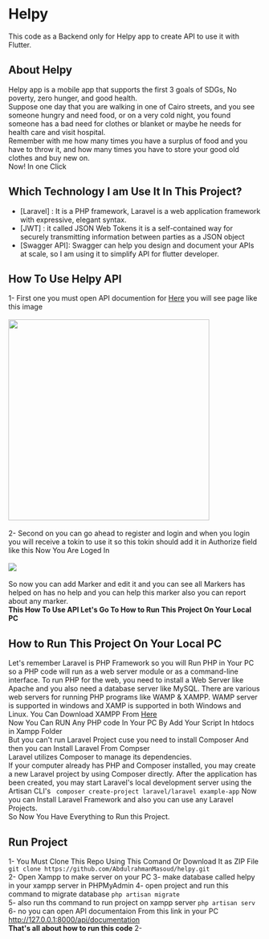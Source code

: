 # Helpy
This code as a Backend only for Helpy app to create API to use it with Flutter.
## About Helpy
Helpy app is a mobile app that supports the first 3 goals of SDGs, No poverty, zero hunger, and good health.<br>
Suppose one day that you are walking in one of Cairo streets, and you see someone hungry and need food, or on a very cold night, you found someone has a bad need for clothes or blanket or maybe he needs for health care and visit hospital.<br>
Remember with me how many times you have a surplus of food and you have to throw it, and how many times you have to store your good old clothes and buy new on.<br>
Now! In one Click

## Which Technology I am Use It In This Project?
* [Laravel]    : It is a PHP framework, Laravel is a web application framework with expressive, elegant syntax.
* [JWT]        : it called JSON Web Tokens  it is a self-contained way for securely transmitting information between parties as a JSON object
* [Swagger API]: Swagger can help you design and document your APIs at scale, so I am using it to simplify API for flutter developer.

## How To Use Helpy API
1- First one you must open API documention for <a href="http://dsc-helpy.herokuapp.com/api/documentation">Here</a>
you will see page like this image
<br><br><img src="https://i.imgur.com/ynlYG7j.png" width="400px"><br><br>
2- Second on you can go ahead to register and login and when you login you will receive a tokin to use it 
so this tokin should add it in Authorize field like this Now You Are Loged In<br><br>
<img src="https://i.imgur.com/JBywgJB.png"><br><br>
So now you can add Marker and edit  it and you can see all Markers has helped on has no help and you can help this marker also you can report about any marker.
<br>
<b>This How To Use API Let's Go To How to Run This Project On Your Local PC</b>
<br>
## How to Run This Project On Your Local PC <br>
Let's remember Laravel is PHP Framework so you will Run PHP in Your PC
so a PHP code will run as a web server module or as a command-line interface. To run PHP for the web, you need to install a Web Server like Apache and you also need a database server like MySQL. There are various web servers for running PHP programs like WAMP & XAMPP. WAMP server is supported in windows and XAMP is supported in both Windows and Linux. 
You Can Download XAMPP From <a href="https://www.apachefriends.org/download.html">Here</a><br>
Now You Can RUN Any PHP code In Your PC By Add Your Script In htdocs in Xampp Folder
<br> But you can't run Laravel Project cuse you need to install Composer And then you can Install Laravel From Compser <br>
Laravel utilizes Composer to manage its dependencies.
<br>
If your computer already has PHP and Composer installed, you may create a new Laravel project by using Composer directly. After the application has been created, you may start Laravel's local development server using the Artisan CLI's
```  composer create-project laravel/laravel example-app ```
Now you can Install Laravel Framework and also you can use any Laravel Projects. <br>
So Now You Have Everything to Run this Project.

## Run Project
1- You Must Clone This Repo Using This Comand Or Download It as ZIP File
``` git clone https://github.com/AbdulrahmanMasoud/helpy.git ```
<br>
2- Open Xampp to make server on your PC
3- make database called helpy in your xampp server in PHPMyAdmin
4- open project and run this command to migrate database
``` php artisan migrate ``` <br>
5- also run ths command to run project on xampp server
``` php artisan serv ``` <br>
6- no you can open API documentaion From this link in your PC
http://127.0.0.1:8000/api/documentation
<br>
<b>That's all about how to run this code</b>
2-
